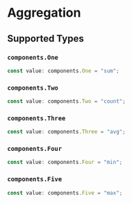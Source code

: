 # Aggregation


## Supported Types

### `components.One`

```typescript
const value: components.One = "sum";
```

### `components.Two`

```typescript
const value: components.Two = "count";
```

### `components.Three`

```typescript
const value: components.Three = "avg";
```

### `components.Four`

```typescript
const value: components.Four = "min";
```

### `components.Five`

```typescript
const value: components.Five = "max";
```

